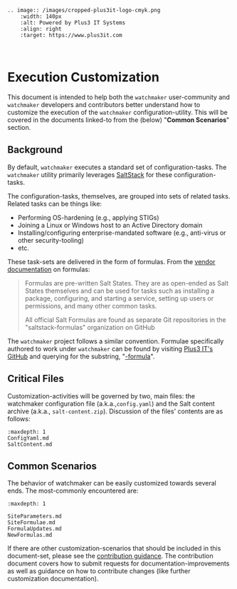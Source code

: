 ```{eval-rst}
.. image:: /images/cropped-plus3it-logo-cmyk.png
    :width: 140px
    :alt: Powered by Plus3 IT Systems
    :align: right
    :target: https://www.plus3it.com
```
<br>

# Execution Customization

This document is intended to help both the `watchmaker` user-community and `watchmaker` developers and contributors better understand how to customize the execution of the `watchmaker` configuration-utility. This will be covered in the documents linked-to from the (below) "**Common Scenarios**" section.

## Background

By default, `watchmaker` executes a standard set of configuration-tasks. The `watchmaker` utility primarily leverages [SaltStack](https://docs.saltproject.io/en/latest/topics/about_salt_project.html#about-salt) for these configuration-tasks.

The configuration-tasks, themselves, are grouped into sets of related tasks. Related tasks can be things like:

- Performing OS-hardening (e.g., applying STIGs)
- Joining a Linux or Windows host to an Active Directory domain
- Installing/configuring enterprise-mandated software (e.g., anti-virus or other security-tooling)
- etc.

These task-sets are delivered in the form of formulas. From the [vendor documentation](https://docs.saltproject.io/en/latest/topics/development/conventions/formulas.html) on formulas:

> Formulas are pre-written Salt States. They are as open-ended as Salt States themselves and can be used for tasks such as installing a package, configuring, and starting a service, setting up users or permissions, and many other common tasks.
>
> All official Salt Formulas are found as separate Git repositories in the "saltstack-formulas" organization on GitHub

The `watchmaker` project follows a similar convention. Formulae specifically authored to work under `watchmaker` can be found by visiting [Plus3 IT's GitHub](https://github.com/plus3it) and querying for the substring, "[-formula](https://github.com/plus3it/?q=-formula&type=all&language=&sort=)".

## Critical Files

Customization-activities will be governed by two, main files: the watchmaker configuration file (a.k.a.,`config.yaml`) and the Salt content archive (a.k.a., `salt-content.zip`). Discussion of the files' contents are as follows:

```{toctree}
:maxdepth: 1
ConfigYaml.md
SaltContent.md
```

## Common Scenarios

The behavior of watchmaker can be easily customized towards several ends. The most-commonly encountered are:

```{toctree}
:maxdepth: 1

SiteParameters.md
SiteFormulae.md
FormulaUpdates.md
NewFormulas.md
```

If there are other customization-scenarios that should be included in this document-set, please see the [contribution guidance](../contributing). The contribution document covers how to submit requests for documentation-improvements as well as guidance on how to contribute changes (like further customization documentation).
